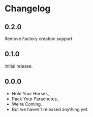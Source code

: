 Changelog
=========

## 0.2.0

Remove Factory creation support

## 0.1.0

Initial release.

## 0.0.0

- Hold Your Horses,
- Pack Your Parachutes,
- We're Coming,
- But we haven't released anything yet.
